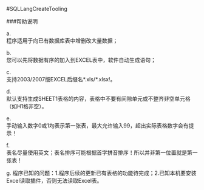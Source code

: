 #SQLLangCreateTooling

###帮助说明

a.      
程序适用于向已有数据库表中增删改大量数据；


b.      
您可以先将数据有序的加入到EXCEL表中，软件自动生成语句；


c.      
支持2003/2007版EXCEL后缀名*.xls/*.xlsx!。


d.      
默认支持生成SHEET1表格的内容，表格中不要有间隙单元或不整齐非空单元格（如H1格非空）。


e.      
手动输入数字0或1均表示第一张表，最大允许输入99，超出实际表格数字会有提示！


f.       
表名尽量使用英文；表名排序可能根据首字拼音排序！所以并非第一位置就是第一张表！

g.
程序已知的问题：1.程序后续的更新已有表格的功能待完成；2.已知本机要安装Excel读取插件，否则无法读取Excel表。